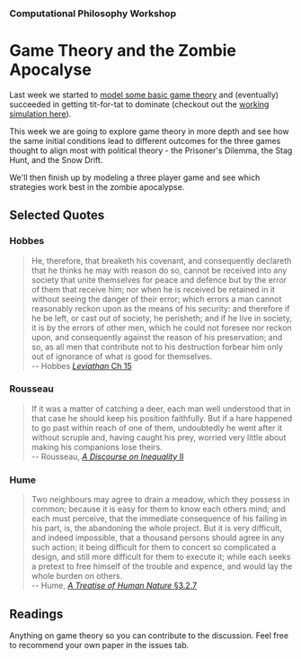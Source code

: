 ### Computational Philosophy Workshop

# Game Theory and the Zombie Apocalyse

Last week we started to [model some basic game theory](https://github.com/davekinkead/spatialised-prisoners-dilemma) and (eventually) succeeded in getting tit-for-tat to dominate (checkout out the [working simulation here](http://dave.kinkead.com.au/spatialised-prisoners-dilemma/)).

This week we are going to explore game theory in more depth and see how the same initial conditions lead to different outcomes for the three games thought to align most with political theory - the Prisoner's Dilemma, the Stag Hunt, and the Snow Drift.

We'll then finish up by modeling a three player game and see which strategies work best in the zombie apocalypse.

## Selected Quotes

### Hobbes

> He, therefore, that breaketh his covenant, and consequently declareth that he thinks he may with reason do so, cannot be received into any society that unite themselves for peace and defence but by the error of them that receive him; nor when he is received be retained in it without seeing the danger of their error; which errors a man cannot reasonably reckon upon as the means of his security: and therefore if he be left, or cast out of society, he perisheth; and if he live in society, it is by the errors of other men, which he could not foresee nor reckon upon, and consequently against the reason of his preservation; and so, as all men that contribute not to his destruction forbear him only out of ignorance of what is good for themselves.  
> -- Hobbes [_Leviathan_ Ch 15][LevCh15]


### Rousseau

> If it was a matter of catching a deer, each man well understood that in that case he should keep his position faithfully. But if a hare happened to go past within reach of one of them, undoubtedly he went after it without scruple and, having caught his prey, worried very little about making his companions lose theirs.  
> -- Rousseau, [_A Discourse on Inequality_ II][IneqII]


### Hume

> Two neighbours may agree to drain a meadow, which they possess in common; because it is easy for them to know each others mind; and each must perceive, that the immediate consequence of his failing in his part, is, the abandoning the whole project. But it is very difficult, and indeed impossible, that a thousand persons should agree in any such action; it being difficult for them to concert so complicated a design, and still more difficult for them to execute it; while each seeks a pretext to free himself of the trouble and expence, and would lay the whole burden on others.   
>  -- Hume, [_A Treatise of Human Nature_ §3.2.7][Treat3.2.7]


## Readings

Anything on game theory so you can contribute to the discussion.  Feel free to recommend your own paper in the issues tab.


[LevCh15]: https://ebooks.adelaide.edu.au/h/hobbes/thomas/h68l/chapter15.html

[IneqII]: https://ebooks.adelaide.edu.au/r/rousseau/jean_jacques/inequality/

[Treat3.2.7]: https://ebooks.adelaide.edu.au/h/hume/david/h92t/B3.2.7.html